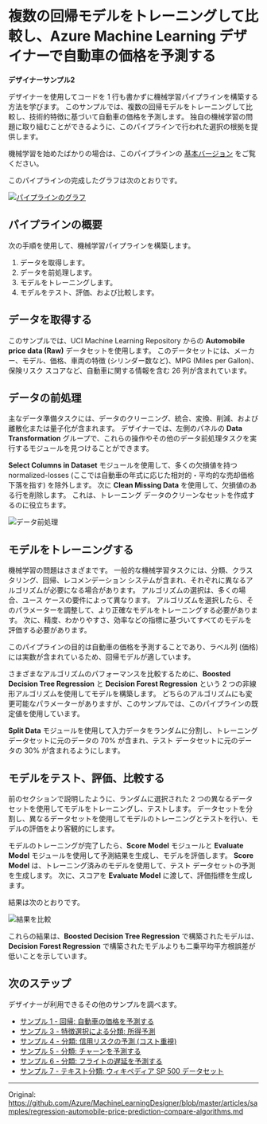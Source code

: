 # 複数の回帰モデルをトレーニングして比較し、Azure Machine Learning デザイナーで自動車の価格を予測する
<!-- # Train & compare multiple regression models to predict car prices with Azure Machine Learning designer -->

<!-- 訳注: multiple regression models は「複数の回帰モデル」以外に「重回帰モデル」とも訳せますが、文意から前者で訳しています。 -->

**デザイナーサンプル2**


デザイナーを使用してコードを 1 行も書かずに機械学習パイプラインを構築する方法を学びます。 このサンプルでは、複数の回帰モデルをトレーニングして比較し、技術的特徴に基づいて自動車の価格を予測します。 独自の機械学習の問題に取り組むことができるように、このパイプラインで行われた選択の根拠を提供します。
<!-- Learn how to build a machine learning pipeline without writing a single line of code using the designer. This sample trains and compares multiple regression models to predict a car's price based on its technical features. We'll provide the rationale for the choices made in this pipeline so you can tackle your own machine learning problems. -->

機械学習を始めたばかりの場合は、このパイプラインの [基本バージョン](regression-automobile-price-prediction-basic.md) をご覧ください。
<!-- If you're just getting started with machine learning, take a look at the [basic version](regression-automobile-price-prediction-basic.md) of this pipeline. -->

このパイプラインの完成したグラフは次のとおりです。
<!-- Here's the completed graph for this pipeline: -->

[![パイプラインのグラフ](./media/regression-automobile-price-prediction-compare-algorithms/graph.png)](./media/regression-automobile-price-prediction-compare-algorithms/graph.png#lightbox)


## パイプラインの概要

次の手順を使用して、機械学習パイプラインを構築します。
<!-- Use following steps to build the machine learning pipeline: -->

1. データを取得します。<!-- 1. Get the data. -->
1. データを前処理します。<!-- 1. Pre-process the data. -->
1. モデルをトレーニングします。<!-- 1. Train the model. -->
1. モデルをテスト、評価、および比較します。<!-- 1. Test, evaluate, and compare the models. -->


## データを取得する

このサンプルでは、UCI Machine Learning Repository からの **Automobile price data (Raw)** データセットを使用します。 このデータセットには、メーカー、モデル、価格、車両の特徴 (シリンダー数など)、MPG (Miles per Gallon)、保険リスク スコアなど、自動車に関する情報を含む 26 列が含まれています。
<!-- This sample uses the **Automobile price data (Raw)** dataset, which is from the UCI Machine Learning Repository. This dataset contains 26 columns that contain information about automobiles, including make, model, price, vehicle features (like the number of cylinders), MPG, and an insurance risk score. -->


## データの前処理

主なデータ準備タスクには、データのクリーニング、統合、変換、削減、および離散化または量子化が含まれます。 デザイナーでは、左側のパネルの **Data Transformation** グループで、これらの操作やその他のデータ前処理タスクを実行するモジュールを見つけることができます。
<!-- The main data preparation tasks include data cleaning, integration, transformation, reduction, and discretization or quantization. In the designer, you can find modules to perform these operations and other data pre-processing tasks in the **Data Transformation** group in the left panel. -->

**Select Columns in Dataset** モジュールを使用して、多くの欠損値を持つ normalized-losses (ここでは自動車の年式に応じた相対的・平均的な売却価格下落を指す) を除外します。 次に **Clean Missing Data** を使用して、欠損値のある行を削除します。 これは、トレーニング データのクリーンなセットを作成するのに役立ちます。
<!-- Use the **Select Columns in Dataset** module to exclude normalized-losses that have many missing values. We then use **Clean Missing Data** to remove the rows that have missing values. This helps to create a clean set of training data. -->

![データ前処理](./media/regression-automobile-price-prediction-compare-algorithms/data-processing.png)


## モデルをトレーニングする

機械学習の問題はさまざまです。 一般的な機械学習タスクには、分類、クラスタリング、回帰、レコメンデーション システムが含まれ、それぞれに異なるアルゴリズムが必要になる場合があります。 アルゴリズムの選択は、多くの場合、ユース ケースの要件によって異なります。 アルゴリズムを選択したら、そのパラメーターを調整して、より正確なモデルをトレーニングする必要があります。 次に、精度、わかりやすさ、効率などの指標に基づいてすべてのモデルを評価する必要があります。
<!-- Machine learning problems vary. Common machine learning tasks include classification, clustering, regression, and recommender systems, each of which might require a different algorithm. Your choice of algorithm often depends on the requirements of the use case. After you pick an algorithm, you need to tune its parameters to train a more accurate model. You then need to evaluate all models based on metrics like accuracy, intelligibility, and efficiency. -->

このパイプラインの目的は自動車の価格を予測することであり、ラベル列 (価格) には実数が含まれているため、回帰モデルが適しています。
<!-- Because the goal of this pipeline is to predict automobile prices, and because the label column (price) contains real numbers, a regression model is a good choice. -->

さまざまなアルゴリズムのパフォーマンスを比較するために、**Boosted Decision Tree Regression** と **Decision Forest Regression** という 2 つの非線形アルゴリズムを使用してモデルを構築します。 どちらのアルゴリズムにも変更可能なパラメーターがありますが、このサンプルでは、このパイプラインの既定値を使用しています。
<!-- To compare the performance of different algorithms, we use two nonlinear algorithms, **Boosted Decision Tree Regression** and **Decision Forest Regression**, to build models. Both algorithms have parameters that you can change, but this sample uses the default values for this pipeline. -->

**Split Data** モジュールを使用して入力データをランダムに分割し、トレーニング データセットに元のデータの 70% が含まれ、テスト データセットに元のデータの 30% が含まれるようにします。
<!-- Use the **Split Data** module to randomly divide the input data so that the training dataset contains 70% of the original data and the testing dataset contains 30% of the original data. -->


## モデルをテスト、評価、比較する

前のセクションで説明したように、ランダムに選択された 2 つの異なるデータ セットを使用してモデルをトレーニングし、テストします。 データセットを分割し、異なるデータセットを使用してモデルのトレーニングとテストを行い、モデルの評価をより客観的にします。
<!-- You use two different sets of randomly chosen data to train and then test the model, as described in the previous section. Split the dataset and use different datasets to train and test the model to make the evaluation of the model more objective. -->

モデルのトレーニングが完了したら、**Score Model** モジュールと **Evaluate Model** モジュールを使用して予測結果を生成し、モデルを評価します。 **Score Model** は、トレーニング済みのモデルを使用して、テスト データセットの予測を生成します。 次に、スコアを **Evaluate Model** に渡して、評価指標を生成します。
<!-- After the model is trained, use the **Score Model** and **Evaluate Model** modules to generate predicted results and evaluate the models. **Score Model** generates predictions for the test dataset by using the trained model. Then pass the scores to **Evaluate Model** to generate evaluation metrics. -->


結果は次のとおりです。
<!-- Here are the results: -->

![結果を比較](./media/regression-automobile-price-prediction-compare-algorithms/result.png)

これらの結果は、**Boosted Decision Tree Regression** で構築されたモデルは、**Decision Forest Regression** で構築されたモデルよりも二乗平均平方根誤差が低いことを示しています。
<!-- These results show that the model built with **Boosted Decision Tree Regression** has a lower root mean squared error than the model built on **Decision Forest Regression**. -->


## 次のステップ

デザイナーが利用できるその他のサンプルを調べます。
<!-- Explore the other samples available for the designer: -->

- [サンプル 1 - 回帰: 自動車の価格を予測する](regression-automobile-price-prediction-basic.md)
- [サンプル 3 - 特徴選択による分類: 所得予測](binary-classification-feature-selection-income-prediction.md)
- [サンプル 4 - 分類: 信用リスクの予測 (コスト重視)](binary-classification-python-credit-prediction.md)
- [サンプル 5 - 分類: チャーンを予測する](binary-classification-customer-relationship-prediction.md)
- [サンプル 6 - 分類: フライトの遅延を予測する](r-script-flight-delay-prediction.md)
- [サンプル 7 - テキスト分類: ウィキペディア SP 500 データセット](text-classification-wiki.md)


---


Original: https://github.com/Azure/MachineLearningDesigner/blob/master/articles/samples/regression-automobile-price-prediction-compare-algorithms.md

<!-- # Train & compare multiple regression models to predict car prices with Azure Machine Learning designer

**Designer sample 2**


Learn how to build a  machine learning pipeline without writing a single line of code using the designer. This sample trains and compares multiple regression models to predict a car's price based on its technical features. We'll provide the rationale for the choices made in this pipeline so you can tackle your own machine learning problems.

If you're just getting started with machine learning, take a look at the [basic version](regression-automobile-price-prediction-basic.md) of this pipeline.

Here's the completed graph for this pipeline:

[![Graph of the pipeline](./media/regression-automobile-price-prediction-compare-algorithms/graph.png)](./media/regression-automobile-price-prediction-compare-algorithms/graph.png#lightbox)


## Pipeline summary

Use following steps to build the machine learning pipeline:

1. Get the data.
1. Pre-process the data.
1. Train the model.
1. Test, evaluate, and compare the models.

## Get the data

This sample uses the **Automobile price data (Raw)** dataset, which is from the UCI Machine Learning Repository. This dataset contains 26 columns that contain information about automobiles, including make, model, price, vehicle features (like the number of cylinders), MPG, and an insurance risk score.

## Pre-process the data

The main data preparation tasks include data cleaning, integration, transformation, reduction, and discretization or quantization. In the designer, you can find modules to perform these operations and other data pre-processing tasks in the **Data Transformation** group in the left panel.

Use the **Select Columns in Dataset** module to exclude normalized-losses that have many missing values. We then use **Clean Missing Data** to remove the rows that have missing values. This helps to create a clean set of training data.

![Data pre-processing](./media/regression-automobile-price-prediction-compare-algorithms/data-processing.png)

## Train the model

Machine learning problems vary. Common machine learning tasks include classification, clustering, regression, and recommender systems, each of which might require a different algorithm. Your choice of algorithm often depends on the requirements of the use case. After you pick an algorithm, you need to tune its parameters to train a more accurate model. You then need to evaluate all models based on metrics like accuracy, intelligibility, and efficiency.

Because the goal of this pipeline is to predict automobile prices, and because the label column (price) contains real numbers, a regression model is a good choice.

To compare the performance of different algorithms, we use two nonlinear algorithms, **Boosted Decision Tree Regression** and **Decision Forest Regression**, to build models. Both algorithms have parameters that you can change, but this sample uses the default values for this pipeline.

Use the **Split Data** module to randomly divide the input data so that the training dataset contains 70% of the original data and the testing dataset contains 30% of the original data.

## Test, evaluate, and compare the models

You use two different sets of randomly chosen data to train and then test the model, as described in the previous section. Split the dataset and use different datasets to train and test the model to make the evaluation of the model more objective.

After the model is trained, use the **Score Model** and **Evaluate Model** modules to generate predicted results and evaluate the models. **Score Model** generates predictions for the test dataset by using the trained model. Then pass the scores to **Evaluate Model** to generate evaluation metrics.



Here are the results:

![Compare the results](./media/regression-automobile-price-prediction-compare-algorithms/result.png)

These results show that the model built with **Boosted Decision Tree Regression** has a lower root mean squared error than the model built on **Decision Forest Regression**.


## Next steps

Explore the other samples available for the designer:

- [Sample 1 - Regression: Predict an automobile's price](regression-automobile-price-prediction-basic.md)
- [Sample 3 - Classification with feature selection: Income Prediction](binary-classification-feature-selection-income-prediction.md)
- [Sample 4 - Classification: Predict credit risk (cost sensitive)](binary-classification-python-credit-prediction.md)
- [Sample 5 - Classification: Predict churn](binary-classification-customer-relationship-prediction.md)
- [Sample 6 - Classification: Predict flight delays](r-script-flight-delay-prediction.md)
- [Sample 7 - Text Classification: Wikipedia SP 500 Dataset](text-classification-wiki.md) -->
